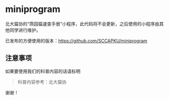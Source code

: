 # miniprogram

北大猫协的“燕园猫速查手册”小程序，此代码将不会更新，之后使用的小程序由其他同学进行维护。

已发布的方便使用的版本：https://github.com/SCCAPKU/miniprogram

## 注意事项

如果要使用我们的科普内容的话请标明

> 科普内容参考：北大猫协

谢谢！

